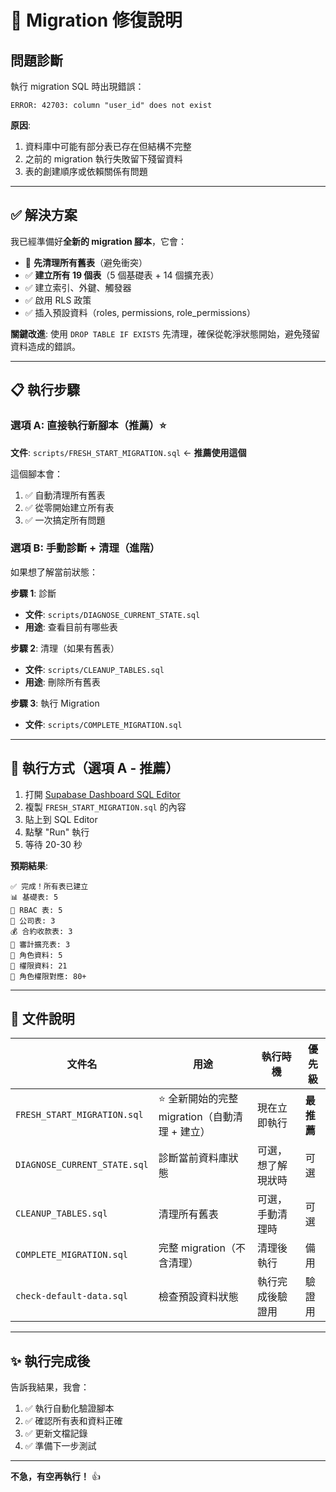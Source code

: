 # 🚨 Migration 修復說明

## 問題診斷

執行 migration SQL 時出現錯誤：
```
ERROR: 42703: column "user_id" does not exist
```

**原因**:
1. 資料庫中可能有部分表已存在但結構不完整
2. 之前的 migration 執行失敗留下殘留資料
3. 表的創建順序或依賴關係有問題

---

## ✅ 解決方案

我已經準備好**全新的 migration 腳本**，它會：
- 🧹 **先清理所有舊表**（避免衝突）
- ✅ **建立所有 19 個表**（5 個基礎表 + 14 個擴充表）
- ✅ 建立索引、外鍵、觸發器
- ✅ 啟用 RLS 政策
- ✅ 插入預設資料（roles, permissions, role_permissions）

**關鍵改進**: 使用 `DROP TABLE IF EXISTS` 先清理，確保從乾淨狀態開始，避免殘留資料造成的錯誤。

---

## 📋 執行步驟

### 選項 A: 直接執行新腳本（推薦）⭐

**文件**: `scripts/FRESH_START_MIGRATION.sql` ← **推薦使用這個**

這個腳本會：
1. ✅ 自動清理所有舊表
2. ✅ 從零開始建立所有表
3. ✅ 一次搞定所有問題

### 選項 B: 手動診斷 + 清理（進階）

如果想了解當前狀態：

**步驟 1**: 診斷
- **文件**: `scripts/DIAGNOSE_CURRENT_STATE.sql`
- **用途**: 查看目前有哪些表

**步驟 2**: 清理（如果有舊表）
- **文件**: `scripts/CLEANUP_TABLES.sql`
- **用途**: 刪除所有舊表

**步驟 3**: 執行 Migration
- **文件**: `scripts/COMPLETE_MIGRATION.sql`

---

## 🚀 執行方式（選項 A - 推薦）

1. 打開 [Supabase Dashboard SQL Editor](https://supabase.com/dashboard/project/nxlqtnnssfzzpbyfjnby/editor)
2. 複製 `FRESH_START_MIGRATION.sql` 的內容
3. 貼上到 SQL Editor
4. 點擊 "Run" 執行
5. 等待 20-30 秒

**預期結果**:
```
✅ 完成！所有表已建立
📊 基礎表: 5
🔐 RBAC 表: 5
🏢 公司表: 3
💰 合約收款表: 3
📝 審計擴充表: 3
👥 角色資料: 5
🔑 權限資料: 21
🔗 角色權限對應: 80+
```

---

## 📁 文件說明

| 文件名 | 用途 | 執行時機 | 優先級 |
|--------|------|---------|--------|
| `FRESH_START_MIGRATION.sql` | ⭐ 全新開始的完整 migration（自動清理 + 建立） | 現在立即執行 | **最推薦** |
| `DIAGNOSE_CURRENT_STATE.sql` | 診斷當前資料庫狀態 | 可選，想了解現狀時 | 可選 |
| `CLEANUP_TABLES.sql` | 清理所有舊表 | 可選，手動清理時 | 可選 |
| `COMPLETE_MIGRATION.sql` | 完整 migration（不含清理） | 清理後執行 | 備用 |
| `check-default-data.sql` | 檢查預設資料狀態 | 執行完成後驗證用 | 驗證用 |

---

## ✨ 執行完成後

告訴我結果，我會：
1. ✅ 執行自動化驗證腳本
2. ✅ 確認所有表和資料正確
3. ✅ 更新文檔記錄
4. ✅ 準備下一步測試

---

**不急，有空再執行！** 👍
